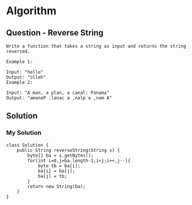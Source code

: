 # Algorithm

## Question - Reverse String
	Write a function that takes a string as input and returns the string reversed.
	
	Example 1:
	
	Input: "hello"
	Output: "olleh"
	Example 2:
	
	Input: "A man, a plan, a canal: Panama"
	Output: "amanaP :lanac a ,nalp a ,nam A"

## Solution 
### My Solution
	class Solution {
		public String reverseString(String s) {
			byte[] ba = s.getBytes();
			for(int i=0,j=ba.length-1;i<j;i++,j--){
				byte tb = ba[i];
				ba[i] = ba[j];
				ba[j] = tb;
			}
			return new String(ba);
		}
	}